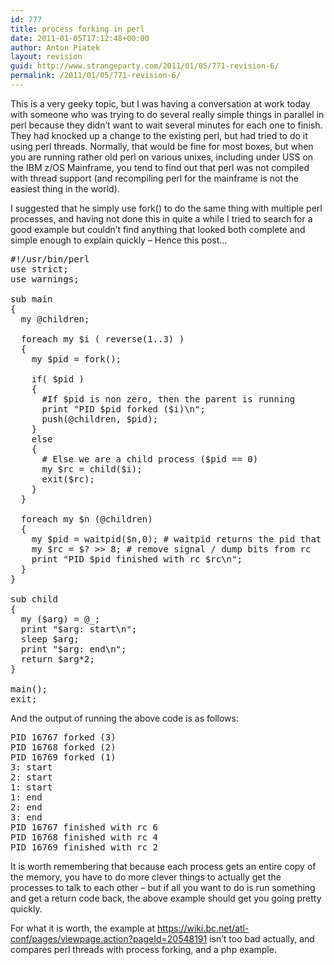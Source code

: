 ```yaml
---
id: 777
title: process forking in perl
date: 2011-01-05T17:12:48+00:00
author: Anton Piatek
layout: revision
guid: http://www.strangeparty.com/2011/01/05/771-revision-6/
permalink: /2011/01/05/771-revision-6/
---
```

This is a very geeky topic, but I was having a conversation at work today with someone who was trying to do several really simple things in parallel in perl because they didn&#8217;t want to wait several minutes for each one to finish. They had knocked up a change to the existing perl, but had tried to do it using perl threads. Normally, that would be fine for most boxes, but when you are running rather old perl on various unixes, including under USS on the IBM z/OS Mainframe, you tend to find out that perl was not compiled with thread support (and recompiling perl for the mainframe is not the easiest thing in the world).

I suggested that he simply use fork() to do the same thing with multiple perl processes, and having not done this in quite a while I tried to search for a good example but couldn&#8217;t find anything that looked both complete and simple enough to explain quickly &#8211; Hence this post&#8230;

<pre lang="perl">#!/usr/bin/perl 
use strict;
use warnings;

﻿sub main
{
  my @children;

  foreach my $i ( reverse(1..3) )
  {
    my $pid = fork();

    if( $pid )
    {
      #If $pid is non zero, then the parent is running
      print "PID $pid forked ($i)\n";
      push(@children, $pid);
    }
    else
    {
      # Else we are a child process ($pid == 0)
      my $rc = child($i);
      exit($rc);
    }
  }

  foreach my $n (@children)
  {
    my $pid = waitpid($n,0); # waitpid returns the pid that finished, see perldoc -f waitpid
    my $rc = $? &gt;&gt; 8; # remove signal / dump bits from rc
    print "PID $pid finished with rc $rc\n";
  }
}

sub child
{
  my ($arg) = @_;
  print "$arg: start\n";
  sleep $arg;
  print "$arg: end\n";
  return $arg*2;
}

main();
exit;</pre>

And the output of running the above code is as follows:

<pre>PID 16767 forked (3)
PID 16768 forked (2)
PID 16769 forked (1)
3: start
2: start
1: start
1: end
2: end
3: end
PID 16767 finished with rc 6
PID 16768 finished with rc 4
PID 16769 finished with rc 2
</pre>

It is worth remembering that because each process gets an entire copy of the memory, you have to do more clever things to actually get the processes to talk to each other &#8211; but if all you want to do is run something and get a return code back, the above example should get you going pretty quickly.

For what it is worth, the example at <https://wiki.bc.net/atl-conf/pages/viewpage.action?pageId=20548191> isn&#8217;t too bad actually, and compares perl threads with process forking, and a php example.